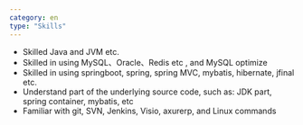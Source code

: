 ```yaml
---
category: en
type: "Skills"
---
```


* Skilled Java and JVM etc.
* Skilled in using MySQL、Oracle、Redis etc , and  MySQL optimize
* Skilled in using springboot, spring, spring MVC, mybatis, hibernate, jfinal etc.
* Understand part of the underlying source code, such as: JDK part, spring container, mybatis, etc
* Familiar with git, SVN, Jenkins, Visio, axurerp, and Linux commands